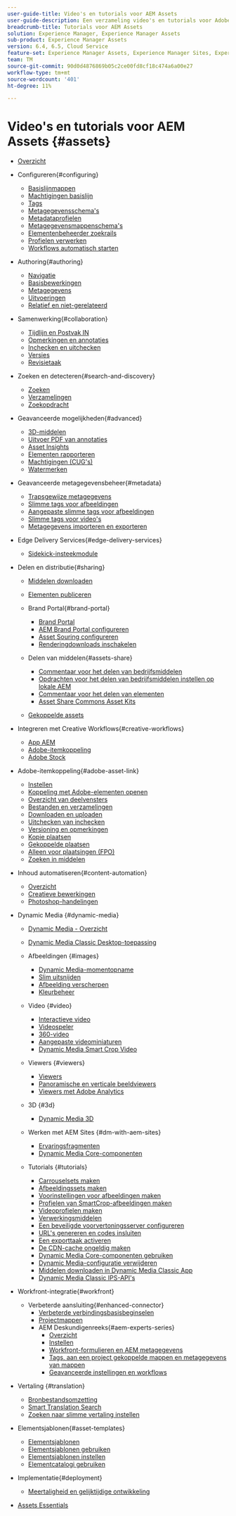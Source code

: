 ```yaml
---
user-guide-title: Video's en tutorials voor AEM Assets
user-guide-description: Een verzameling video's en tutorials voor Adobe Experience Manager Assets.
breadcrumb-title: Tutorials voor AEM Assets
solution: Experience Manager, Experience Manager Assets
sub-product: Experience Manager Assets
version: 6.4, 6.5, Cloud Service
feature-set: Experience Manager Assets, Experience Manager Sites, Experience Manager
team: TM
source-git-commit: 90d0d4876869b05c2ce00fd8cf18c474a6a00e27
workflow-type: tm+mt
source-wordcount: '401'
ht-degree: 11%

---
```



# Video&#39;s en tutorials voor AEM Assets {#assets}

+ [Overzicht](overview.md)

+ Configureren{#configuring}
   + [Basislijnmappen](configuring/baseline-folders.md)
   + [Machtigingen basislijn](configuring/baseline-permissions.md)
   + [Tags](configuring/tagging.md)
   + [Metagegevensschema&#39;s](configuring/metadata-schemas.md)
   + [Metadataprofielen](configuring/metadata-profiles.md)
   + [Metagegevensmappenschema&#39;s](configuring/metadata-folder-schemas.md)
   + [Elementenbeheerder zoekrails](configuring/assets-admin-search-rail.md)
   + [Profielen verwerken](configuring/processing-profiles.md)
   + [Workflows automatisch starten](configuring/auto-start-workflows.md)

+ Authoring{#authoring}
   + [Navigatie](./authoring/navigation.md)
   + [Basisbewerkingen](./authoring/basic-operations.md)
   + [Metagegevens](./authoring/metadata.md)
   + [Uitvoeringen](./authoring/renditions.md)
   + [Relatief en niet-gerelateerd](./authoring/relate-unrelate.md)

+ Samenwerking{#collaboration}
   + [Tijdlijn en Postvak IN](./collaboration/timeline-and-inbox.md)
   + [Opmerkingen en annotaties](./collaboration/comments-and-annotations.md)
   + [Inchecken en uitchecken](./collaboration/check-in-and-check-out.md)
   + [Versies](./collaboration/versions.md)
   + [Revisietaak](./collaboration/review-task.md)

+ Zoeken en detecteren{#search-and-discovery}
   + [Zoeken](./search-and-discovery/search.md)
   + [Verzamelingen](./search-and-discovery/collections.md)
   + [Zoekopdracht](./search-and-discovery/search-boost.md)

+ Geavanceerde mogelijkheden{#advanced}
   + [3D-middelen](./advanced/3d-assets.md)
   + [Uitvoer PDF van annotaties](./advanced/customizing-annotations-pdf-output.md)
   + [Asset Insights ](./advanced/asset-insights-launch-tutorial.md)
   + [Elementen rapporteren](./advanced/asset-reports.md)
   + [Machtigingen (CUG&#39;s)](./advanced/closed-user-groups.md)
   + [Watermerken](./advanced/watermarks.md)

+ Geavanceerde metagegevensbeheer{#metadata}
   + [Trapsgewijze metagegevens](metadata/cascade-metadata-feature-video-use.md)
   + [Slimme tags voor afbeeldingen](metadata/image-smart-tags.md)
   + [Aangepaste slimme tags voor afbeeldingen](metadata/custom-smart-tags.md)
   + [Slimme tags voor video&#39;s](metadata/video-smart-tags.md)
   + [Metagegevens importeren en exporteren](metadata/metadata-import-export.md)

+ Edge Delivery Services{#edge-delivery-services}
   + [Sidekick-insteekmodule](./edge-delivery-services/sidekick-plugin.md)

+ Delen en distributie{#sharing}
   + [Middelen downloaden](./sharing/download.md)
   + [Elementen publiceren](./sharing/publish.md)

   + Brand Portal{#brand-portal}
      + [Brand Portal](./sharing/brand-portal.md)
      + [AEM Brand Portal configureren](brand-portal/configure.md)
      + [Asset Souring configureren](brand-portal/configure-asset-sourcing.md)
      + [Renderingdownloads inschakelen](brand-portal/enable-renditions-download.md)

   + Delen van middelen{#assets-share}
      + [Commentaar voor het delen van bedrijfsmiddelen](./sharing/asset-share-commons-user-experience-feature-video-understand.md)
      + [Opdrachten voor het delen van bedrijfsmiddelen instellen op lokale AEM](./sharing/asset-share-commons-technical-video-setup.md)
      + [Commentaar voor het delen van elementen](./sharing/asset-share-commons-feature-video-theming.md)
      + [Asset Share Commons Asset Kits](./sharing/asset-share/asset-share-commons-asset-kits.md)
   + [Gekoppelde assets](./sharing/connected-assets.md)

+ Integreren met Creative Workflows{#creative-workflows}
   + [App AEM](./creative-workflows/aem-desktop-app.md)
   + [Adobe-itemkoppeling](./creative-workflows/adobe-asset-link.md)
   + [Adobe Stock](./creative-workflows/adobe-stock.md)

+ Adobe-itemkoppeling{#adobe-asset-link}
   + [Instellen](./adobe-asset-link/setup.md)
   + [Koppeling met Adobe-elementen openen](./adobe-asset-link/launch-adobe-asset-link.md)
   + [Overzicht van deelvensters](./adobe-asset-link/panel-overview.md)
   + [Bestanden en verzamelingen](./adobe-asset-link/files-and-collections.md)
   + [Downloaden en uploaden](./adobe-asset-link/download-and-upload.md)
   + [Uitchecken van inchecken](./adobe-asset-link/check-in-check-out.md)
   + [Versioning en opmerkingen](./adobe-asset-link/file-versioning-and-comments.md)
   + [Kopie plaatsen](./adobe-asset-link/place-copy.md)
   + [Gekoppelde plaatsen](./adobe-asset-link/place-linked.md)
   + [Alleen voor plaatsingen (FPO)](./adobe-asset-link/for-placement-only.md)
   + [Zoeken in middelen](./adobe-asset-link/asset-search.md)

+ Inhoud automatiseren{#content-automation}
   + [Overzicht](./content-automation/overview.md)
   + [Creatieve bewerkingen](./content-automation/creative-operations.md)
   + [Photoshop-handelingen](./content-automation/photoshop-actions.md)

+  Dynamic Media {#dynamic-media}
   + [Dynamic Media - Overzicht](dynamic-media/dynamic-media-overview-feature-video-use.md)
   + [Dynamic Media Classic Desktop-toepassing](dynamic-media/dynamic-media-classic-desktop-application.md)
   + Afbeeldingen {#images}
      + [Dynamic Media-momentopname](dynamic-media/dynamic-media-snapshot.md)
      + [Slim uitsnijden](dynamic-media/smart-crop-feature-video-use.md)
      + [Afbeelding verscherpen](dynamic-media/dynamic-media-image-sharpening-feature-video-use.md)
      + [Kleurbeheer](dynamic-media/dynamic-media-color-management-technical-video-setup.md)
   + Video {#video}
      + [Interactieve video](dynamic-media/dynamic-media-interactive-video-feature-video-use.md)
      + [Videospeler](dynamic-media/dynamic-media-video-player-feature-video-use.md)
      + [360-video](dynamic-media/dynamic-media-360-video-custom-thumbnail-feature-video-use.md)
      + [Aangepaste videominiaturen](dynamic-media/dynamic-media-video-thumbnails-feature-video-use.md)
      + [Dynamic Media Smart Crop Video](dynamic-media/dynamic-media-smart-crop-video.md)
   + Viewers {#viewers}
      + [Viewers](dynamic-media/dynamic-media-viewer-feature-video-understand.md)
      + [Panoramische en verticale beeldviewers](dynamic-media/panorama-vertical-image-viewer-feature-video-use.md)
      + [Viewers met Adobe Analytics](dynamic-media/dynamic-media-viewer-extension-use.md)
   + 3D {#3d}
      + [Dynamic Media 3D](dynamic-media/dynamic-media-3d-feature-video.md)
   + Werken met AEM Sites {#dm-with-aem-sites}
      + [Ervaringsfragmenten](dynamic-media/dynamic-media-experience-fragments-feature-video-use.md)
      + [Dynamic Media Core-componenten](dynamic-media/dynamic-media-core-components.md)

   + Tutorials {#tutorials}
      + [Carrouselsets maken](dynamic-media/tutorials/creating-different-kinds-of-sets-with-aem-dynamic-media-carousel-sets.md)
      + [Afbeeldingssets maken](dynamic-media/tutorials/creating-different-kinds-of-sets-with-aem-dynamic-media-image-sets.md)
      + [Voorinstellingen voor afbeeldingen maken](dynamic-media/tutorials/creating-image-presets.md)
      + [Profielen van SmartCrop-afbeeldingen maken](dynamic-media/tutorials/creating-image-profile-smart-crop.md)
      + [Videoprofielen maken](dynamic-media/tutorials/creating-video-profile-to-process-videos-in-dynamic-media.md)
      + [Verwerkingsmiddelen](dynamic-media/tutorials/how-to-run-dam-update-asset-workflow-on-an-asset-with-dynamic-media-enabled.md)
      + [Een beveiligde voorvertoningsserver configureren](dynamic-media/tutorials/adding-test-image-server-details-in-dynamic-media-for-secure-preview.md)
      + [URL&#39;s genereren en codes insluiten](dynamic-media/tutorials/how-to-generate-public-url-or-embed-code-for-an-asset.md)
      + [Een exporttaak activeren](dynamic-media/tutorials/how-to-trigger-export-job-in-dynamic-media-during-submit-job-operation-parameter.md)
      + [De CDN-cache ongeldig maken](dynamic-media/tutorials/invalidating-the-cdn-cache-by-way-of-dynamic-media.md)
      + [Dynamic Media Core-componenten gebruiken](dynamic-media/tutorials/using-dm-components-on-site-page.md)
      + [Dynamic Media-configuratie verwijderen](dynamic-media/tutorials/deleting-dynamic-media-configuration.md)
      + [Middelen downloaden in Dynamic Media Classic App](dynamic-media/tutorials/how-to-download-asset-in-dynamic-media-classic-app.md)
      + [Dynamic Media Classic IPS-API&#39;s](dynamic-media/tutorials/introduction-to-dynamic-media-classic-ips-api.md)

+ Workfront-integratie{#workfront}
   + Verbeterde aansluiting{#enhanced-connector}
      + [Verbeterde verbindingsbasisbeginselen](./workfront/enhanced-connector/basics.md)
      + [Projectmappen](./workfront/enhanced-connector/project-folders.md)
      + AEM Deskundigenreeks{#aem-experts-series}
         + [Overzicht](./workfront/enhanced-connector/aem-experts-series/overview.md)
         + [Instellen](./workfront/enhanced-connector/aem-experts-series/setup.md)
         + [Workfront-formulieren en AEM metagegevens](./workfront/enhanced-connector/aem-experts-series/custom-forms.md)
         + [Tags, aan een project gekoppelde mappen en metagegevens van mappen](./workfront/enhanced-connector/aem-experts-series/aem-tags-project-linked-folders-and-folder-metadata.md)
         + [Geavanceerde instellingen en workflows](./workfront/enhanced-connector/aem-experts-series/advanced-settings-and-workflows.md)

+ Vertaling {#translation}
   + [Bronbestandsomzetting](translation/source-file-translation-feature-video-use.md)
   + [Smart Translation Search](translation/smart-translation-search-feature-video-use.md)
   + [Zoeken naar slimme vertaling instellen](translation/smart-translation-search-technical-video-setup.md)

+ Elementsjablonen{#asset-templates}
   + [Elementsjablonen](asset-templates/asset-templates-tutorial-understand.md)
   + [Elementsjablonen gebruiken](asset-templates/asset-templates-feature-video-use.md)
   + [Elementsjablonen instellen](asset-templates/asset-templates-technical-video-setup.md)
   + [Elementcatalogi gebruiken](asset-templates/asset-catalog-template-feature-video-use.md)

+ Implementatie{#deployment}
   + [Meertaligheid en gelijktijdige ontwikkeling](deployment/multitenancy-concurrent-article-understand.md)

+ [Assets Essentials](https://experienceleague.adobe.com/docs/experience-manager-learn/assets-essentials/overview.html)

